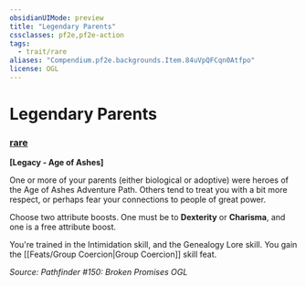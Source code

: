 ```yaml
---
obsidianUIMode: preview
title: "Legendary Parents"
cssclasses: pf2e,pf2e-action
tags:
  - trait/rare
aliases: "Compendium.pf2e.backgrounds.Item.84uVpQFCqn0Atfpo"
license: OGL
---
```

# Legendary Parents

### [rare](rare "Rare Rarity Trait")






**\[Legacy - Age of Ashes\]**

One or more of your parents (either biological or adoptive) were heroes of the Age of Ashes Adventure Path. Others tend to treat you with a bit more respect, or perhaps fear your connections to people of great power.

Choose two attribute boosts. One must be to **Dexterity** or **Charisma**, and one is a free attribute boost.

You're trained in the Intimidation skill, and the Genealogy Lore skill. You gain the [[Feats/Group Coercion|Group Coercion]] skill feat.

*Source: Pathfinder #150: Broken Promises*
*OGL*